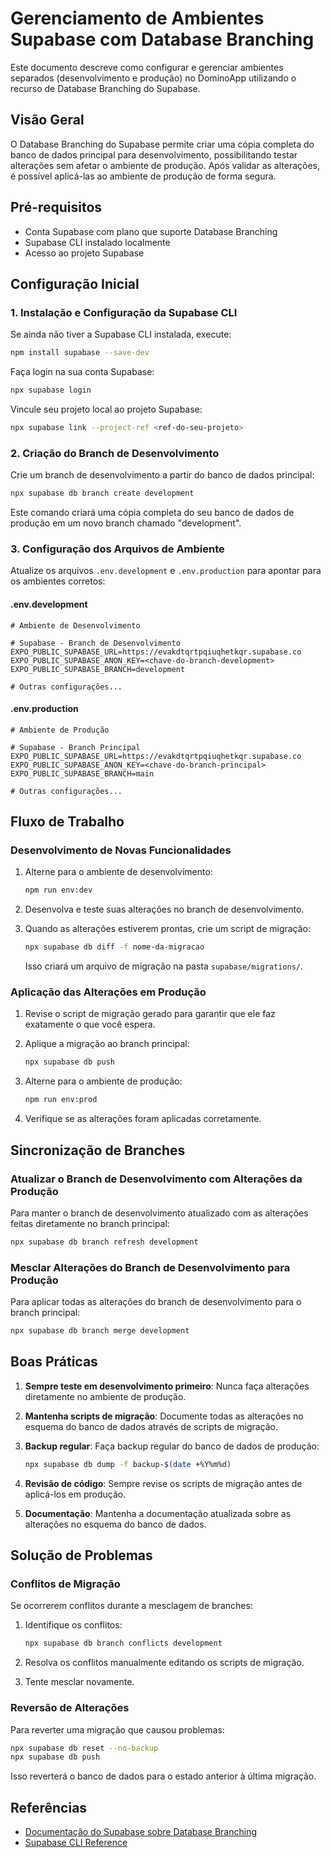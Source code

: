 # Gerenciamento de Ambientes Supabase com Database Branching

Este documento descreve como configurar e gerenciar ambientes separados (desenvolvimento e produção) no DominoApp utilizando o recurso de Database Branching do Supabase.

## Visão Geral

O Database Branching do Supabase permite criar uma cópia completa do banco de dados principal para desenvolvimento, possibilitando testar alterações sem afetar o ambiente de produção. Após validar as alterações, é possível aplicá-las ao ambiente de produção de forma segura.

## Pré-requisitos

- Conta Supabase com plano que suporte Database Branching
- Supabase CLI instalado localmente
- Acesso ao projeto Supabase

## Configuração Inicial

### 1. Instalação e Configuração da Supabase CLI

Se ainda não tiver a Supabase CLI instalada, execute:

```bash
npm install supabase --save-dev
```

Faça login na sua conta Supabase:

```bash
npx supabase login
```

Vincule seu projeto local ao projeto Supabase:

```bash
npx supabase link --project-ref <ref-do-seu-projeto>
```

### 2. Criação do Branch de Desenvolvimento

Crie um branch de desenvolvimento a partir do banco de dados principal:

```bash
npx supabase db branch create development
```

Este comando criará uma cópia completa do seu banco de dados de produção em um novo branch chamado "development".

### 3. Configuração dos Arquivos de Ambiente

Atualize os arquivos `.env.development` e `.env.production` para apontar para os ambientes corretos:

#### .env.development

```
# Ambiente de Desenvolvimento

# Supabase - Branch de Desenvolvimento
EXPO_PUBLIC_SUPABASE_URL=https://evakdtqrtpqiuqhetkqr.supabase.co
EXPO_PUBLIC_SUPABASE_ANON_KEY=<chave-do-branch-development>
EXPO_PUBLIC_SUPABASE_BRANCH=development

# Outras configurações...
```

#### .env.production

```
# Ambiente de Produção

# Supabase - Branch Principal
EXPO_PUBLIC_SUPABASE_URL=https://evakdtqrtpqiuqhetkqr.supabase.co
EXPO_PUBLIC_SUPABASE_ANON_KEY=<chave-do-branch-principal>
EXPO_PUBLIC_SUPABASE_BRANCH=main

# Outras configurações...
```

## Fluxo de Trabalho

### Desenvolvimento de Novas Funcionalidades

1. Alterne para o ambiente de desenvolvimento:
   ```bash
   npm run env:dev
   ```

2. Desenvolva e teste suas alterações no branch de desenvolvimento.

3. Quando as alterações estiverem prontas, crie um script de migração:
   ```bash
   npx supabase db diff -f nome-da-migracao
   ```
   Isso criará um arquivo de migração na pasta `supabase/migrations/`.

### Aplicação das Alterações em Produção

1. Revise o script de migração gerado para garantir que ele faz exatamente o que você espera.

2. Aplique a migração ao branch principal:
   ```bash
   npx supabase db push
   ```

3. Alterne para o ambiente de produção:
   ```bash
   npm run env:prod
   ```

4. Verifique se as alterações foram aplicadas corretamente.

## Sincronização de Branches

### Atualizar o Branch de Desenvolvimento com Alterações da Produção

Para manter o branch de desenvolvimento atualizado com as alterações feitas diretamente no branch principal:

```bash
npx supabase db branch refresh development
```

### Mesclar Alterações do Branch de Desenvolvimento para Produção

Para aplicar todas as alterações do branch de desenvolvimento para o branch principal:

```bash
npx supabase db branch merge development
```

## Boas Práticas

1. **Sempre teste em desenvolvimento primeiro**: Nunca faça alterações diretamente no ambiente de produção.

2. **Mantenha scripts de migração**: Documente todas as alterações no esquema do banco de dados através de scripts de migração.

3. **Backup regular**: Faça backup regular do banco de dados de produção:
   ```bash
   npx supabase db dump -f backup-$(date +%Y%m%d)
   ```

4. **Revisão de código**: Sempre revise os scripts de migração antes de aplicá-los em produção.

5. **Documentação**: Mantenha a documentação atualizada sobre as alterações no esquema do banco de dados.

## Solução de Problemas

### Conflitos de Migração

Se ocorrerem conflitos durante a mesclagem de branches:

1. Identifique os conflitos:
   ```bash
   npx supabase db branch conflicts development
   ```

2. Resolva os conflitos manualmente editando os scripts de migração.

3. Tente mesclar novamente.

### Reversão de Alterações

Para reverter uma migração que causou problemas:

```bash
npx supabase db reset --no-backup
npx supabase db push
```

Isso reverterá o banco de dados para o estado anterior à última migração.

## Referências

- [Documentação do Supabase sobre Database Branching](https://supabase.com/docs/guides/platform/branching)
- [Supabase CLI Reference](https://supabase.com/docs/reference/cli)